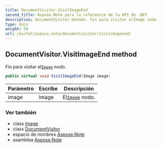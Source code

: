 ```yaml
---
title: DocumentVisitor.VisitImageEnd
second_title: Aspose.Note para la referencia de la API de .NET
description: DocumentVisitor método. Fin para visitar elImage nodo.
type: docs
weight: 50
url: /es/net/aspose.note/documentvisitor/visitimageend/
---
```

## DocumentVisitor.VisitImageEnd method

Fin para visitar el[`Image`](../../image/) nodo.

```csharp
public virtual void VisitImageEnd(Image image)
```

| Parámetro | Escribe | Descripción |
| --- | --- | --- |
| image | Image | El[`Image`](../../image/) nodo. |

### Ver también

* class [Image](../../image/)
* class [DocumentVisitor](../)
* espacio de nombres [Aspose.Note](../../documentvisitor/)
* asamblea [Aspose.Note](../../../)


